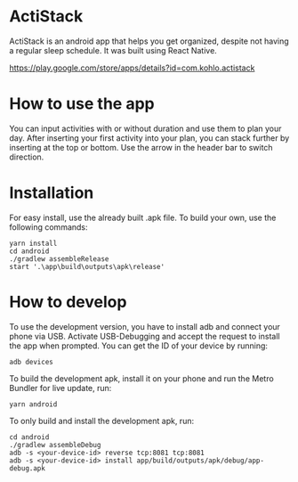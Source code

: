 # ActiStack
ActiStack is an android app that helps you get organized, despite not having a regular sleep schedule.
It was built using React Native.

https://play.google.com/store/apps/details?id=com.kohlo.actistack

# How to use the app
You can input activities with or without duration and use them to plan your day. After inserting your first activity into your plan, you can stack further by inserting at the top or bottom. Use the arrow in the header bar to switch direction.

# Installation
For easy install, use the already built .apk file.
To build your own, use the following commands:
```
yarn install
cd android
./gradlew assembleRelease
start '.\app\build\outputs\apk\release'
```

# How to develop
To use the development version, you have to install adb and connect your phone via USB. Activate USB-Debugging and accept the request to install the app when prompted.
You can get the ID of your device by running:
```
adb devices
```
To build the development apk, install it on your phone and run the Metro Bundler for live update, run:
```
yarn android
```
To only build and install the development apk, run:
```
cd android
./gradlew assembleDebug
adb -s <your-device-id> reverse tcp:8081 tcp:8081
adb -s <your-device-id> install app/build/outputs/apk/debug/app-debug.apk
```
